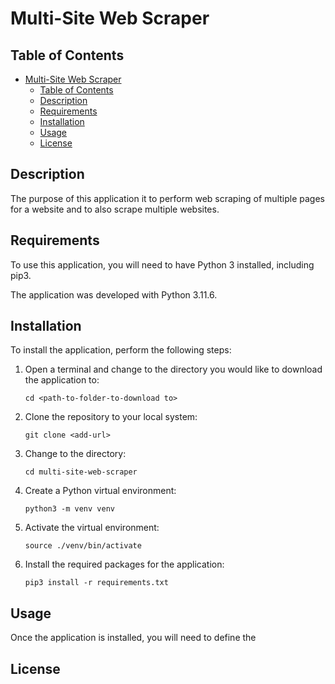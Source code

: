 # Multi-Site Web Scraper

## Table of Contents

- [Multi-Site Web Scraper](#multi-site-web-scraper)
  - [Table of Contents](#table-of-contents)
  - [Description](#description)
  - [Requirements](#requirements)
  - [Installation](#installation)
  - [Usage](#usage)
  - [License](#license)

## Description

The purpose of this application it to perform web scraping of multiple pages for a website and to also scrape multiple websites.

## Requirements

To use this application, you will need to have Python 3 installed, including pip3.

The application was developed with Python 3.11.6.

## Installation

To install the application, perform the following steps:

1. Open a terminal and change to the directory you would like to download the application to:

    ``` console
    cd <path-to-folder-to-download to>
    ```

2. Clone the repository to your local system:

    ``` console
    git clone <add-url>
    ```

3. Change to the directory:

    ``` console
    cd multi-site-web-scraper
    ```

4. Create a Python virtual environment:

    ``` console
    python3 -m venv venv
    ```

5. Activate the virtual environment:

    ``` console
    source ./venv/bin/activate
    ```

6. Install the required packages for the application:

    ``` console
    pip3 install -r requirements.txt
    ```

## Usage

Once the application is installed, you will need to define the

## License
